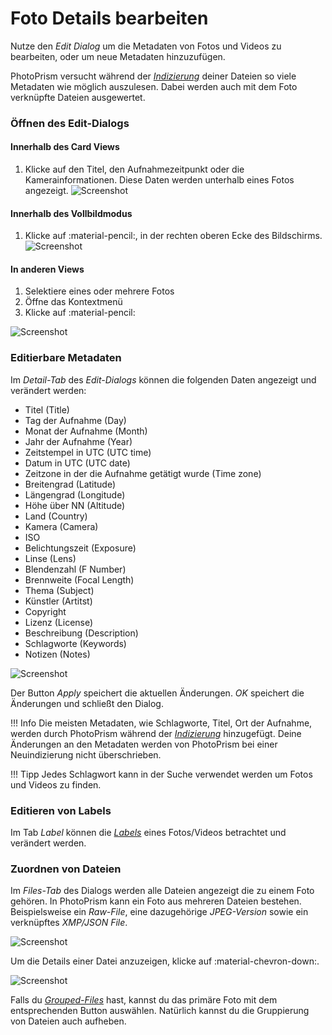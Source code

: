 # Foto Details bearbeiten #
Nutze den *Edit Dialog* um die Metadaten von Fotos und Videos zu bearbeiten, oder um neue Metadaten hinzuzufügen.

PhotoPrism versucht während der [*Indizierung*](../library/indexing.md) deiner Dateien so viele Metadaten wie möglich auszulesen. Dabei werden auch mit dem Foto verknüpfte Dateien ausgewertet.

### Öffnen des Edit-Dialogs ###
#### Innerhalb des Card Views ####
1. Klicke auf den Titel, den Aufnahmezeitpunkt oder die Kamerainformationen. Diese Daten werden unterhalb eines Fotos angezeigt.
    ![Screenshot](img/edit-open-1.png)

#### Innerhalb des Vollbildmodus ####
1. Klicke auf :material-pencil:, in der rechten oberen Ecke des Bildschirms.
    ![Screenshot](img/edit-open-2.png)

#### In anderen Views ####
1. Selektiere eines oder mehrere Fotos
2. Öffne das Kontextmenü
3. Klicke auf :material-pencil:

![Screenshot](img/edit-open-3.png)

### Editierbare Metadaten ###
Im *Detail-Tab* des *Edit-Dialogs* können die folgenden Daten angezeigt und verändert werden:
* Titel (Title)
* Tag der Aufnahme (Day)
* Monat der Aufnahme (Month)
* Jahr der Aufnahme (Year)
* Zeitstempel in UTC (UTC time)
* Datum in UTC (UTC date)
* Zeitzone in der die Aufnahme getätigt wurde (Time zone)
* Breitengrad (Latitude)
* Längengrad (Longitude)
* Höhe über NN (Altitude)
* Land (Country)
* Kamera (Camera)
* ISO
* Belichtungszeit (Exposure)
* Linse (Lens)
* Blendenzahl (F Number)
* Brennweite (Focal Length)
* Thema (Subject)
* Künstler (Artitst)
* Copyright
* Lizenz (License)
* Beschreibung (Description)
* Schlagworte (Keywords)
* Notizen (Notes)

![Screenshot](img/edit-details.png)

Der Button *Apply* speichert die aktuellen Änderungen.
*OK* speichert die Änderungen und schließt den Dialog.

!!! Info
    Die meisten Metadaten, wie Schlagworte, Titel, Ort der Aufnahme, werden durch PhotoPrism während der [*Indizierung*](../library/indexing.md) hinzugefügt.
    Deine Änderungen an den Metadaten werden von PhotoPrism bei einer Neuindizierung nicht überschrieben.

!!! Tipp
    Jedes Schlagwort kann in der Suche verwendet werden um Fotos und Videos zu finden.

### Editieren von Labels ###
Im Tab *Label* können die [*Labels*](labels.md) eines Fotos/Videos betrachtet und verändert werden.

### Zuordnen von Dateien ###
Im *Files-Tab* des Dialogs werden alle Dateien angezeigt die zu einem Foto gehören.
In PhotoPrism kann ein Foto aus mehreren Dateien bestehen. Beispielsweise ein *Raw-File*, eine dazugehörige *JPEG-Version* sowie ein verknüpftes *XMP/JSON File*.

![Screenshot](img/files-1.png)

Um die Details einer Datei anzuzeigen, klicke auf :material-chevron-down:.

![Screenshot](img/group-2.png)

Falls du [*Grouped-Files*](stacks.md) hast, kannst du das primäre Foto mit dem entsprechenden Button auswählen. Natürlich kannst du die Gruppierung von Dateien auch aufheben.


